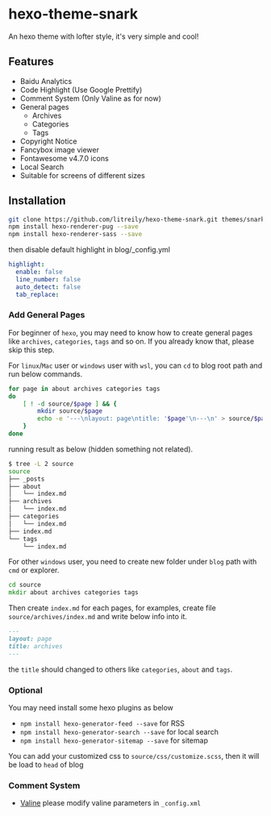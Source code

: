 # hexo-theme-snark

An hexo theme with lofter style, it's very simple and cool!

## Features

- Baidu Analytics
- Code Highlight (Use Google Prettify)
- Comment System (Only Valine as for now)
- General pages
  - Archives
  - Categories
  - Tags
- Copyright Notice
- Fancybox image viewer
- Fontawesome v4.7.0 icons
- Local Search
- Suitable for screens of different sizes

## Installation

``` sh
git clone https://github.com/litreily/hexo-theme-snark.git themes/snark
npm install hexo-renderer-pug --save
npm install hexo-renderer-sass --save
```

then disable default highlight in blog/_config.yml

``` yml
highlight:
  enable: false
  line_number: false
  auto_detect: false
  tab_replace:
```

### Add General Pages

For beginner of `hexo`, you may need to know how to create general pages like `archives`, `categories`, `tags` and so on. If you already know that, please skip this step.

For `linux`/`Mac` user or `windows` user with `wsl`, you can `cd` to blog root path and run below commands.

```bash
for page in about archives categories tags
do
    [ ! -d source/$page ] && {
        mkdir source/$page
        echo -e '---\nlayout: page\ntitle: '$page'\n---\n' > source/$page/index.md
    }
done
```

running result as below (hidden something not related).

```bash
$ tree -L 2 source
source
├── _posts
├── about
│   └── index.md
├── archives
│   └── index.md
├── categories
│   └── index.md
├── index.md
└── tags
    └── index.md
```

For other `windows` user, you need to create new folder under `blog` path with `cmd` or explorer.

```cmd
cd source
mkdir about archives categories tags
```

Then create `index.md` for each pages, for examples, create file `source/archives/index.md` and write below info into it.

```md
---
layout: page
title: archives
---
```

the `title` should changed to others like `categories`, `about` and `tags`. 

### Optional

You may need install some hexo plugins as below

- `npm install hexo-generator-feed --save` for RSS
- `npm install hexo-generator-search --save` for local search
- `npm install hexo-generator-sitemap --save` for sitemap

You can add your customized css to `source/css/customize.scss`, then it will be load to `head` of blog

### Comment System

- [Valine](https://valine.js.org/) please modify valine parameters in `_config.xml`
